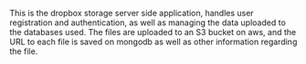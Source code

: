 This is the dropbox storage server side application, handles user registration and authentication, as well as managing the data uploaded to the databases used.
The files are uploaded to an S3 bucket on aws, and the URL to each file is saved on mongodb as well as other information regarding the file.

